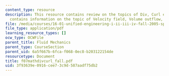 ```yaml
---
content_type: resource
description: This resource contains review on the topics of Div, Curl etc. Also it
  contains information on the topic of Velocity field, Volume outflow, and Circulation.
file: /media/courses/16-01-unified-engineering-i-ii-iii-iv-fall-2005-spring-2006/3f93639e0916cee73c9d587aadf75db2_f07mathdivcurl_fall.pdf
file_type: application/pdf
learning_resource_types: []
ocw_type: OCWFile
parent_title: Fluid Mechanics
parent_type: CourseSection
parent_uid: 6a5f667b-6fca-f068-0ec8-b203122154de
resourcetype: Document
title: f07mathdivcurl_fall.pdf
uid: 3f93639e-0916-cee7-3c9d-587aadf75db2
---
```

